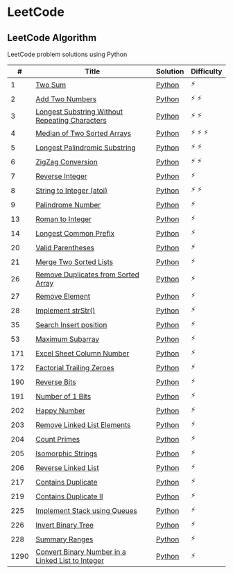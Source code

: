 # LeetCode

## LeetCode Algorithm

LeetCode problem solutions using Python

| #    | Title                                                                                                                                 | Solution                                                           | Difficulty        |
|------|---------------------------------------------------------------------------------------------------------------------------------------|--------------------------------------------------------------------|-------------------|
|1|[Two Sum](https://leetcode.com/problems/two-sum/)|[Python](./Algorithms/two_sum.py)|:zap:|
|2|[Add Two Numbers](https://leetcode.com/problems/add-two-numbers/)|[Python](./Algorithms/add_two_numbers.py)|:zap: :zap:|
|3|[Longest Substring Without Repeating Characters](https://leetcode.com/problems/longest-substring-without-repeating-characters/)|[Python](./Algorithms/longest_substring_without_repeating_char.py)|:zap: :zap:|
|4|[Median of Two Sorted Arrays](https://leetcode.com/problems/median-of-two-sorted-arrays/)|[Python](./Algorithms/median_of_two_array.py)|:zap: :zap: :zap:|
|5|[Longest Palindromic Substring](https://leetcode.com/problems/longest-palindromic-substring/)|[Python](./Algorithms/longest_palindrome_substring.py)|:zap: :zap:|
|6|[ZigZag Conversion](https://leetcode.com/problems/zigzag-conversion/)|[Python](./Algorithms/zigzag_conversion.py)|:zap: :zap:|
|7|[Reverse Integer](https://leetcode.com/problems/reverse-integer/)|[Python](./Algorithms/reverse_integer.py)|:zap:|
|8|[String to Integer (atoi)](https://leetcode.com/problems/string-to-integer-atoi/)|[Python](./Algorithms/string_to_integer.py)|:zap: :zap:|
|9|[Palindrome Number](https://leetcode.com/problems/palindrome-number/)|[Python](./Algorithms/palindrome_number.py)|:zap:|
|13|[Roman to Integer](https://leetcode.com/problems/roman-to-integer/)|[Python](./Algorithms/roman_to_integer.py)|:zap:|
|14|[Longest Common Prefix](https://leetcode.com/problems/longest-common-prefix/)|[Python](./Algorithms/longest_common_prefix.py)|:zap:|
|20|[Valid Parentheses](https://leetcode.com/problems/valid-parentheses/)|[Python](./Algorithms/valid_parentheses.py)|:zap:|
|21|[Merge Two Sorted Lists](https://leetcode.com/problems/merge-two-sorted-lists/)|[Python](./Algorithms/merge_sorted_linked_list.py)|:zap:|
|26|[Remove Duplicates from Sorted Array](https://leetcode.com/problems/remove-duplicates-from-sorted-array/)|[Python](./Algorithms/remove_duplicate_from_sorted_array.py)|:zap:|
|27|[Remove Element](https://leetcode.com/problems/remove-element/)|[Python](./Algorithms/remove_element.py)|:zap:|
|28|[Implement strStr()](https://leetcode.com/problems/implement-strstr)|[Python](./Algorithms/implement_str_.py)|:zap:|
|35|[Search Insert position](https://leetcode.com/problems/search-insert-position/)|[Python](./Algorithms/search_insert_position.py)|:zap:|
|53|[Maximum Subarray](https://leetcode.com/problems/maximum-subarray/)|[Python](./Algorithms/maximum_subarray.py)|:zap:|
|171|[Excel Sheet Column Number](https://leetcode.com/problems/excel-sheet-column-number/)|[Python](./Algorithms//excel_sheet_column_number.py)|:zap:|
|172|[Factorial Trailing Zeroes](https://leetcode.com/problems/factorial-trailing-zeroes/)|[Python](./Algorithms//factorial_trailing_zeroes.py)|:zap:|
|190|[Reverse Bits](https://leetcode.com/problems/reverse-bits/)|[Python](./Algorithms//reverse_bits.py)|:zap:|
|191|[Number of 1 Bits](https://leetcode.com/problems/number-of-1-bits/)|[Python](./Algorithms//number_of_1_bits.py)|:zap:|
|202|[Happy Number](https://leetcode.com/problems/happy-number/)|[Python](./Algorithms//happy_number.py)|:zap:|
|203|[Remove Linked List Elements](https://leetcode.com/problems/remove-linked-list-elements/)|[Python](./Algorithms//remove_linked_list_elements.py)|:zap:|
|204|[Count Primes](https://leetcode.com/problems/count-primes/)|[Python](./Algorithms//count_primes.py)|:zap:|
|205|[Isomorphic Strings](https://leetcode.com/problems/isomorphic-strings/)|[Python](./Algorithms//isomorphic_strings.py)|:zap:|
|206|[Reverse Linked List](https://leetcode.com/problems/reverse-linked-list/)|[Python](./Algorithms//reverse_linked_list.py)|:zap:|
|217|[Contains Duplicate](https://leetcode.com/problems/contains-duplicate/)|[Python](./Algorithms//contains_duplicate.py)|:zap:|
|219|[Contains Duplicate II](https://leetcode.com/problems/contains-duplicate-ii/)|[Python](./Algorithms//contains_duplicate_ii.py)|:zap:|
|225|[Implement Stack using Queues](https://leetcode.com/problems/implement-stack-using-queues/)|[Python](./Algorithms//implement_stack_using_queues.py)|:zap:|
|226|[Invert Binary Tree](https://leetcode.com/problems/invert-binary-tree/)|[Python](./Algorithms//invert_binary_tree.py)|:zap:|
|228|[Summary Ranges](https://leetcode.com/problems/summary-ranges/)|[Python](./Algorithms//summary_ranges.py)|:zap:|
|1290|[Convert Binary Number in a Linked List to Integer](https://leetcode.com/problems/convert-binary-number-in-a-linked-list-to-integer/)|[Python](./Algorithms/binary_linked_list_to_integer.py)|:zap:|
